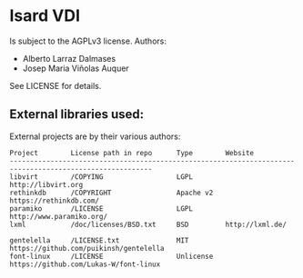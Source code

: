 # Isard VDI 

Is subject to the AGPLv3 license. Authors:

* Alberto Larraz Dalmases
* Josep Maria Viñolas Auquer

See LICENSE for details.

## External libraries used:

External projects are by their various authors:

```
Project        License path in repo      Type        Website
---------------------------------------------------------------------------------------------------------
libvirt        /COPYING                  LGPL        http://libvirt.org
rethinkdb      /COPYRIGHT                Apache v2   https://rethinkdb.com/
paramiko       /LICENSE                  LGPL        http://www.paramiko.org/
lxml           /doc/licenses/BSD.txt     BSD         http://lxml.de/

gentelella     /LICENSE.txt              MIT         https://github.com/puikinsh/gentelella
font-linux     /LICENSE                  Unlicense   https://github.com/Lukas-W/font-linux
```


